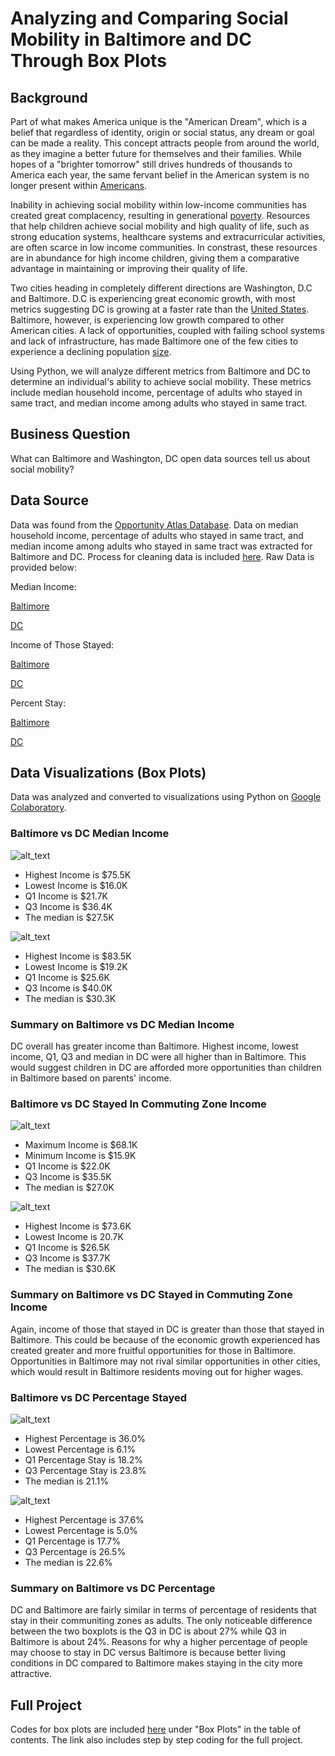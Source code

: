 # Analyzing and Comparing Social Mobility in Baltimore and DC Through Box Plots
## Background
Part of what makes America unique is the "American Dream", which is a belief that regardless of identity, origin or social status, any dream or goal can be made a reality. This concept attracts people from around the world, as they imagine a better future for themselves and their families. While hopes of a "brighter tomorrow" still drives hundreds of thousands to America each year, the same fervant belief in the American system is no longer present within [Americans](https://www.poynter.org/reporting-editing/2020/what-is-the-american-dream-in-2020-if-there-is-one/). 

Inability in achieving social mobility within low-income communities has created great complacency, resulting in generational [poverty](https://www.nccp.org/publication/childhood-and-intergenerational-poverty/). Resources that help children achieve social mobility and high quality of life, such as strong education systems, healthcare systems and extracurricular activities, are often scarce in low income communities. In constrast, these resources are in abundance for high income children, giving them a comparative advantage in maintaining or improving their quality of life. 

Two cities heading in completely different directions are Washington, D.C and Baltimore. D.C is experiencing great economic growth, with most metrics suggesting DC is growing at a faster rate than the [United States](https://www.bestplaces.net/economy/city/district_of_columbia/washington). Baltimore, however, is experiencing low growth compared to other American cities. A lack of opportunities, coupled with failing school systems and lack of infrastructure, has made Baltimore one of the few cities to experience a declining population [size](https://apnews.com/article/8891612dc28745b6a5ae538f91812783).

Using Python, we will analyze different metrics from Baltimore and DC to determine an individual's ability to achieve social mobility. These metrics include median household income, percentage of adults who stayed in same tract, and median income among adults who stayed in same tract. 

## Business Question
What can Baltimore and Washington, DC open data sources tell us about social mobility?

## Data Source 
Data was found from the [Opportunity Atlas Database](https://www.opportunityatlas.org/).
Data on median household income, percentage of adults who stayed in same tract, and median income among adults who stayed in same tract was extracted for Baltimore and DC. Process for cleaning data is included [here](https://colab.research.google.com/drive/1eCiJZyu8E-9K_7lrFo50r6eRZxm5udtH#scrollTo=RF_ektsqQ_91). Raw Data is provided below:

Median Income:

[Baltimore](https://raw.githubusercontent.com/yoselassie99/Analyzing-Social-Mobility-in-Baltimore-and-DC-Using-Boxplots/main/BaltimoreHouseholdIncome.csv)

[DC](https://raw.githubusercontent.com/yoselassie99/Analyzing-Social-Mobility-in-Baltimore-and-DC-Using-Boxplots/main/DCHouseholdIncome.csv)

Income of Those Stayed:

[Baltimore](https://raw.githubusercontent.com/yoselassie99/Analyzing-Social-Mobility-in-Baltimore-and-DC-Using-Boxplots/main/BaltimoreIncomeStay.csv)

[DC](https://raw.githubusercontent.com/yoselassie99/Analyzing-Social-Mobility-in-Baltimore-and-DC-Using-Boxplots/main/DCHouseholdIncomeStay.csv)

Percent Stay:

[Baltimore](https://raw.githubusercontent.com/yoselassie99/Analyzing-Social-Mobility-in-Baltimore-and-DC-Using-Boxplots/main/BaltimorePercentStaySameTract.csv)

[DC](https://raw.githubusercontent.com/yoselassie99/Analyzing-Social-Mobility-in-Baltimore-and-DC-Using-Boxplots/main/DCPercentStay.csv)

## Data Visualizations (Box Plots)
Data was analyzed and converted to visualizations using Python on [Google Colaboratory](https://colab.research.google.com/drive/1eCiJZyu8E-9K_7lrFo50r6eRZxm5udtH#scrollTo=RF_ektsqQ_91).
### Baltimore vs DC Median Income
![alt_text](https://github.com/yoselassie99/Analyzing-Social-Mobility-in-Baltimore-and-DC-Using-Boxplots/blob/main/BaltimoreMedianIncomePlot.png)
- Highest Income is $75.5K
- Lowest Income is $16.0K
- Q1 Income is $21.7K
- Q3 Income is $36.4K
- The median is $27.5K

![alt_text](https://github.com/yoselassie99/Analyzing-Social-Mobility-in-Baltimore-and-DC-Using-Boxplots/blob/main/DCMedianIncomeBox.png)
- Highest Income is $83.5K
- Lowest Income is $19.2K
- Q1 Income is $25.6K
- Q3 Income is $40.0K
- The median is $30.3K

### Summary on Baltimore vs DC Median Income 
DC overall has greater income than Baltimore. Highest income, lowest income, Q1, Q3 and median in DC were all higher than in Baltimore. This would suggest children in DC are afforded more opportunities than children in Baltimore based on parents' income. 

### Baltimore vs DC Stayed In Commuting Zone Income
![alt_text](https://github.com/yoselassie99/Analyzing-Social-Mobility-in-Baltimore-and-DC-Using-Boxplots/blob/main/BaltimoreIncomeStay.png)
- Maximum Income is $68.1K
- Minimum Income is $15.9K
- Q1 Income is $22.0K
- Q3 Income is $35.5K
- The median is $27.0K

![alt_text](https://github.com/yoselassie99/Analyzing-Social-Mobility-in-Baltimore-and-DC-Using-Boxplots/blob/main/DCIncomeStay.png)
- Highest Income is $73.6K
- Lowest Income is 20.7K
- Q1 Income is $26.5K
- Q3 Income is $37.7K
- The median is $30.6K
### Summary on Baltimore vs DC Stayed in Commuting Zone Income 
Again, income of those that stayed in DC is greater than those that stayed in Baltimore. This could be because of the economic growth experienced has created greater and more fruitful opportunities for those in Baltimore. Opportunities in Baltimore may not rival similar opportunities in other cities, which would result in Baltimore residents moving out for higher wages. 

### Baltimore vs DC Percentage Stayed 
![alt_text](https://github.com/yoselassie99/Analyzing-Social-Mobility-in-Baltimore-and-DC-Using-Boxplots/blob/main/BaltimoreStayPercentage.png)
- Highest Percentage is 36.0%
- Lowest Percentage is 6.1%
- Q1 Percentage Stay is 18.2%
- Q3 Percentage Stay is 23.8%
- The median is 21.1%

![alt_text](https://github.com/yoselassie99/Analyzing-Social-Mobility-in-Baltimore-and-DC-Using-Boxplots/blob/main/DCStayPercentage.png)
- Highest Percentage is 37.6%
- Lowest Percentage is 5.0%
- Q1 Percentage is 17.7%
- Q3 Percentage is 26.5%
- The median is 22.6%

### Summary on Baltimore vs DC Percentage
DC and Baltimore are fairly similar in terms of percentage of residents that stay in their communiting zones as adults. The only noticeable difference between the two boxplots is the Q3 in DC is about 27% while Q3 in Baltimore is about 24%. Reasons for why a higher percentage of people may choose to stay in DC versus Baltimore is because better living conditions in DC compared to Baltimore makes staying in the city more attractive. 

## Full Project
Codes for box plots are included [here](https://colab.research.google.com/drive/1eCiJZyu8E-9K_7lrFo50r6eRZxm5udtH#scrollTo=RF_ektsqQ_91) under  "Box Plots" in the table of contents. The link also includes step by step coding for the full project. 
